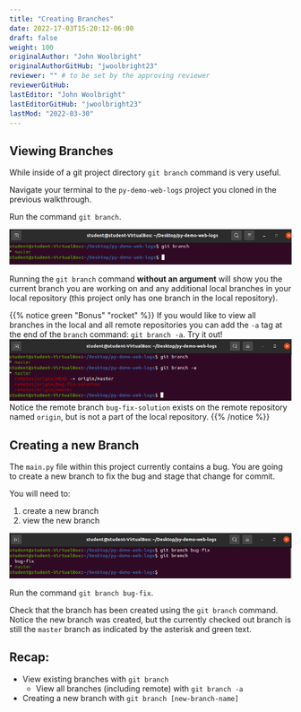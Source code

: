 ```yaml
---
title: "Creating Branches"
date: 2022-17-03T15:20:12-06:00
draft: false
weight: 100
originalAuthor: "John Woolbright"
originalAuthorGitHub: "jwoolbright23"
reviewer: "" # to be set by the approving reviewer
reviewerGitHub:
lastEditor: "John Woolbright"
lastEditorGitHub: "jwoolbright23"
lastMod: "2022-03-30"
---
```


## Viewing Branches

While inside of a git project directory `git branch` command is very useful.

Navigate your terminal to the `py-demo-web-logs` project you cloned in the previous walkthrough. 

Run the command `git branch`.

![git-branch-command](pictures/git-branch-command.png?classes=border)

Running the `git branch` command **without an argument** will show you the current branch you are working on and any additional local branches in your local repository (this project only has one branch in the local repository).

{{% notice green "Bonus" "rocket" %}}
If you would like to view all branches in the local and all remote repositories you can add the `-a` tag at the end of the `branch` command: `git branch -a`. Try it out!
![git-branch-a](pictures/git-branch-a.png?classes=border)
Notice the remote branch `bug-fix-solution` exists on the remote repository named `origin`, but is not a part of the local repository.
{{% /notice %}}

## Creating a new Branch

The `main.py` file within this project currently contains a bug. You are going to create a new branch to fix the bug and stage that change for commit.

You will need to:

1. create a new branch
2. view the new branch

![git-new-branch](pictures/git-new-branch.png?classes=border)

Run the command `git branch bug-fix`. 

Check that the branch has been created using the `git branch` command. Notice the new branch was created, but the currently checked out branch is still the `master` branch as indicated by the asterisk and green text.

## Recap:

- View existing branches with `git branch`
  - View all branches (including remote) with `git branch -a`
- Creating a new branch with `git branch [new-branch-name]`